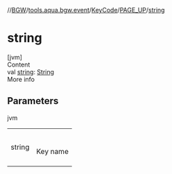 //[BGW](../../../../index.md)/[tools.aqua.bgw.event](../../index.md)/[KeyCode](../index.md)/[PAGE_UP](index.md)/[string](string.md)



# string  
[jvm]  
Content  
val [string](string.md): [String](https://kotlinlang.org/api/latest/jvm/stdlib/kotlin/-string/index.html)  
More info  


## Parameters  
  
jvm  
  
| | |
|---|---|
| <a name="tools.aqua.bgw.event/KeyCode.PAGE_UP/string/#/PointingToDeclaration/"></a>string| <a name="tools.aqua.bgw.event/KeyCode.PAGE_UP/string/#/PointingToDeclaration/"></a><br><br>Key name<br><br>|
  
  



